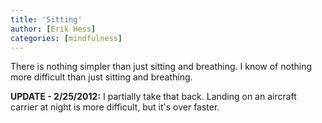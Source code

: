 ```yaml
---
title: 'Sitting'
author: [Erik Hess]
categories: [mindfulness]
---
```

There is nothing simpler than just sitting and breathing. I know of nothing more difficult than just sitting and breathing.

**UPDATE - 2/25/2012:** I partially take that back. Landing on an aircraft carrier at night is more difficult, but it's over faster.